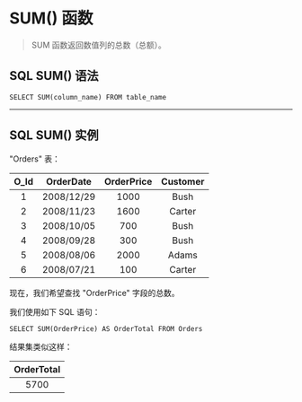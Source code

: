 # SUM() 函数
>SUM 函数返回数值列的总数（总额）。

## SQL SUM() 语法
```
SELECT SUM(column_name) FROM table_name
```
---
## SQL SUM() 实例
"Orders" 表：

O_Id|OrderDate|OrderPrice|Customer
:--:|:--:|:--:|:--:
1|2008/12/29|1000|Bush
2|2008/11/23|1600|Carter
3|2008/10/05|700|Bush
4|2008/09/28|300|Bush
5|2008/08/06|2000|Adams
6|2008/07/21|100|Carter

现在，我们希望查找 "OrderPrice" 字段的总数。

我们使用如下 SQL 语句：
```
SELECT SUM(OrderPrice) AS OrderTotal FROM Orders
```
结果集类似这样：

OrderTotal|
:--:|
5700|
